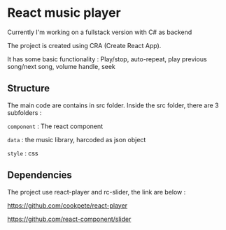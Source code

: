 # React music player
Currently I'm working on a fullstack version with C# as backend

The project is created using CRA (Create React App).

It has some basic functionality : Play/stop, auto-repeat, play previous song/next song, volume handle, seek 

## Structure
The main code are contains in src folder. Inside the src folder, there are 3 subfolders :

`component` : The react component

`data` : the music library, harcoded as json object

`style` : css

## Dependencies

The project use react-player and rc-slider, the link are below : 

https://github.com/cookpete/react-player

https://github.com/react-component/slider


